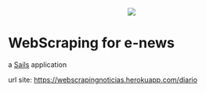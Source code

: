 <p align="center"><img src="https://angularjs.org/img/angularjs-for-header-only.svg"></p>


# WebScraping for e-news 

a [Sails](http://sailsjs.org) application


url site:  https://webscrapingnoticias.herokuapp.com/diario